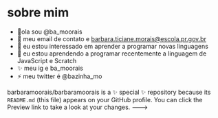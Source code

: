# sobre mim  
- 🍄ola sou @ba_moorais
- 💌 meu email de contato e barbara.ticiane.morais@escola.pr.gov.br
- 🌴 eu estou interessado em aprender a programar novas linguagens
- 💞️ eu estou aprendendo a programar recentemente a linguagem de JavaScript e Scratch
- ✨ meu ig e ba_moorais 
- ⚡ meu twitter é @bazinha_mo 

barbaramoorais/barbaramoorais is a ✨ special ✨ repository because its `README.md` (this file) appears on your GitHub profile.
You can click the Preview link to take a look at your changes.
--->
